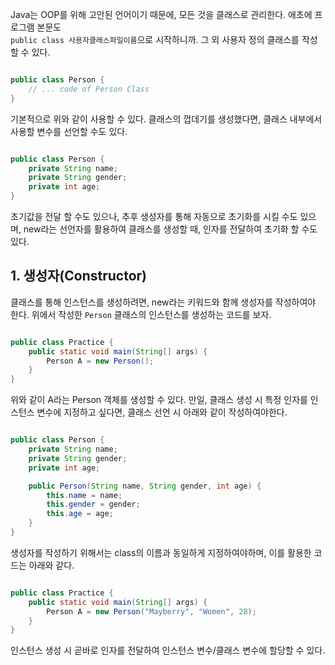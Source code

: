 
Java는 OOP를 위해 고안된 언어이기 때문에, 모든 것을 클래스로 관리한다. 애초에 프로그램 본문도  
`public class 사용자클래스파일이름`으로 시작하니까. 그 외 사용자 정의 클래스를 작성할 수 있다. 

```java

public class Person {
	// ... code of Person Class
}

```

기본적으로 위와 같이 사용할 수 있다. 클래스의 껍데기를 생성했다면, 클래스 내부에서 사용할 변수를 선언할 수도 있다.

```java

public class Person {
	private String name;
	private String gender;
	private int age;
}

```

초기값을 전달 할 수도 있으나, 추후 생성자를 통해 자동으로 초기화를 시킬 수도 있으며, new라는 선언자를 활용하여 클래스를 생성할 때, 인자를 전달하여 초기화 할 수도 있다.


## 1. 생성자(Constructor)

클래스를 통해 인스턴스를 생성하려면, new라는 키워드와 함께 생성자를 작성하여야 한다. 위에서 작성한 `Person` 클래스의 인스턴스를 생성하는 코드를 보자.

```java

public class Practice {
	public static void main(String[] args) {
		Person A = new Person();
	}
}

```

위와 같이 A라는 Person 객체를 생성할 수 있다. 만일, 클래스 생성 시 특정 인자를 인스턴스 변수에 지정하고 싶다면, 클래스 선언 시 아래와 같이 작성하여야한다.

```java

public class Person {
	private String name;
	private String gender;
	private int age;

	public Person(String name, String gender, int age) {
		this.name = name;
		this.gender = gender;
		this.age = age;
	}
}

```

생성자를 작성하기 위해서는 class의 이름과 동일하게 지정하여야하며, 이를 활용한 코드는 아래와 같다.

```java

public class Practice {
	public static void main(String[] args) {
		Person A = new Person("Mayberry", "Women", 28);
	}
}

```

인스턴스 생성 시 곧바로 인자를 전달하여 인스턴스 변수/클래스 변수에 할당할 수 있다.